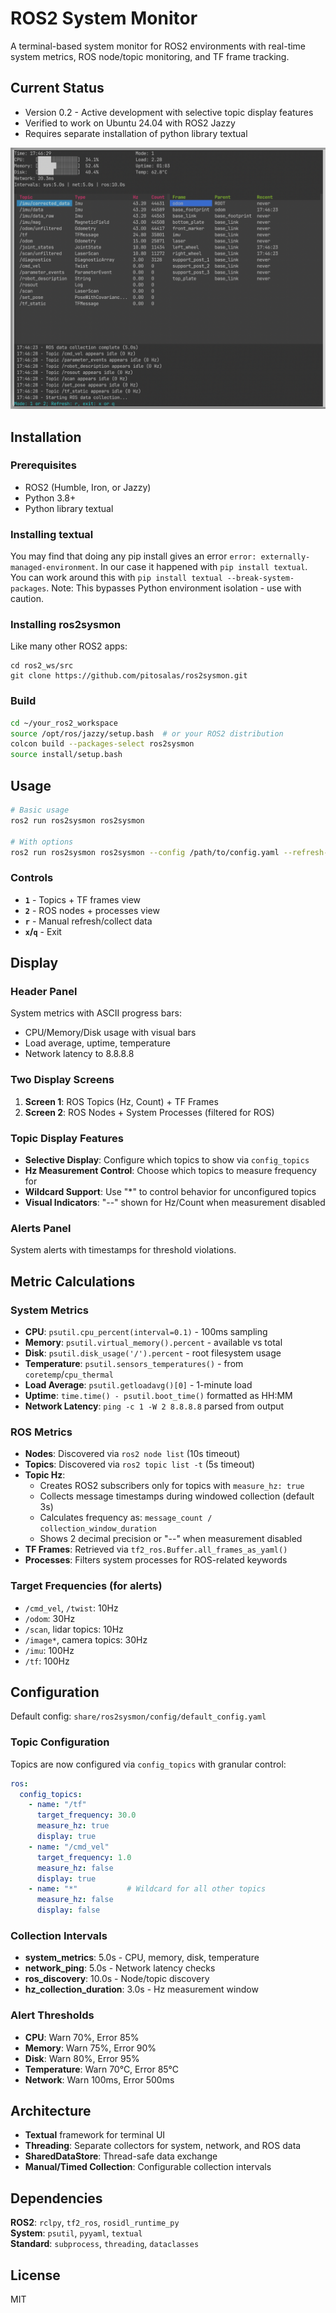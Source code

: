# ROS2 System Monitor

A terminal-based system monitor for ROS2 environments with real-time system metrics, ROS node/topic monitoring, and TF frame tracking.

## Current Status

* Version 0.2 - Active development with selective topic display features
* Verified to work on Ubuntu 24.04 with ROS2 Jazzy
* Requires separate installation of python library textual

![ROS2 System Monitor Screenshot](screenshot.png)
## Installation

### Prerequisites
- ROS2 (Humble, Iron, or Jazzy)
- Python 3.8+
- Python library textual

### Installing textual
You may find that doing any pip install gives an error `error: externally-managed-environment`. In our case it happened with `pip install textual`. You can work around this with `pip install textual --break-system-packages`. Note: This bypasses Python environment isolation - use with caution.

### Installing ros2sysmon

Like many other ROS2 apps:

```
cd ros2_ws/src
git clone https://github.com/pitosalas/ros2sysmon.git
```

### Build
```bash
cd ~/your_ros2_workspace
source /opt/ros/jazzy/setup.bash  # or your ROS2 distribution
colcon build --packages-select ros2sysmon
source install/setup.bash
```

## Usage

```bash
# Basic usage
ros2 run ros2sysmon ros2sysmon

# With options
ros2 run ros2sysmon ros2sysmon --config /path/to/config.yaml --refresh-rate 3.0
```

### Controls
- **`1`** - Topics + TF frames view
- **`2`** - ROS nodes + processes view  
- **`r`** - Manual refresh/collect data
- **`x`/`q`** - Exit

## Display

### Header Panel
System metrics with ASCII progress bars:
- CPU/Memory/Disk usage with visual bars
- Load average, uptime, temperature
- Network latency to 8.8.8.8

### Two Display Screens
1. **Screen 1**: ROS Topics (Hz, Count) + TF Frames
2. **Screen 2**: ROS Nodes + System Processes (filtered for ROS)

### Topic Display Features
- **Selective Display**: Configure which topics to show via `config_topics`
- **Hz Measurement Control**: Choose which topics to measure frequency for
- **Wildcard Support**: Use "*" to control behavior for unconfigured topics
- **Visual Indicators**: "--" shown for Hz/Count when measurement disabled

### Alerts Panel
System alerts with timestamps for threshold violations.

## Metric Calculations

### System Metrics
- **CPU**: `psutil.cpu_percent(interval=0.1)` - 100ms sampling
- **Memory**: `psutil.virtual_memory().percent` - available vs total
- **Disk**: `psutil.disk_usage('/').percent` - root filesystem usage
- **Temperature**: `psutil.sensors_temperatures()` - from `coretemp`/`cpu_thermal`
- **Load Average**: `psutil.getloadavg()[0]` - 1-minute load
- **Uptime**: `time.time() - psutil.boot_time()` formatted as HH:MM
- **Network Latency**: `ping -c 1 -W 2 8.8.8.8` parsed from output

### ROS Metrics
- **Nodes**: Discovered via `ros2 node list` (10s timeout)
- **Topics**: Discovered via `ros2 topic list -t` (5s timeout)
- **Topic Hz**:
  - Creates ROS2 subscribers only for topics with `measure_hz: true`
  - Collects message timestamps during windowed collection (default 3s)
  - Calculates frequency as: `message_count / collection_window_duration`
  - Shows 2 decimal precision or "--" when measurement disabled
- **TF Frames**: Retrieved via `tf2_ros.Buffer.all_frames_as_yaml()`
- **Processes**: Filters system processes for ROS-related keywords

### Target Frequencies (for alerts)
- `/cmd_vel`, `/twist`: 10Hz
- `/odom`: 30Hz  
- `/scan`, lidar topics: 10Hz
- `/image*`, camera topics: 30Hz
- `/imu`: 100Hz
- `/tf`: 100Hz

## Configuration

Default config: `share/ros2sysmon/config/default_config.yaml`

### Topic Configuration
Topics are now configured via `config_topics` with granular control:
```yaml
ros:
  config_topics:
    - name: "/tf"
      target_frequency: 30.0
      measure_hz: true
      display: true
    - name: "/cmd_vel"
      target_frequency: 1.0
      measure_hz: false
      display: true
    - name: "*"           # Wildcard for all other topics
      measure_hz: false
      display: false
```

### Collection Intervals
- **system_metrics**: 5.0s - CPU, memory, disk, temperature
- **network_ping**: 5.0s - Network latency checks
- **ros_discovery**: 10.0s - Node/topic discovery
- **hz_collection_duration**: 3.0s - Hz measurement window

### Alert Thresholds
- **CPU**: Warn 70%, Error 85%
- **Memory**: Warn 75%, Error 90%
- **Disk**: Warn 80%, Error 95%  
- **Temperature**: Warn 70°C, Error 85°C
- **Network**: Warn 100ms, Error 500ms

## Architecture

- **Textual** framework for terminal UI
- **Threading**: Separate collectors for system, network, and ROS data
- **SharedDataStore**: Thread-safe data exchange
- **Manual/Timed Collection**: Configurable collection intervals

## Dependencies

**ROS2**: `rclpy`, `tf2_ros`, `rosidl_runtime_py`  
**System**: `psutil`, `pyyaml`, `textual`  
**Standard**: `subprocess`, `threading`, `dataclasses`

## License

MIT
